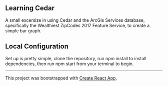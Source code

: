 ## Learning Cedar

A small excersize in using Cedar and the ArcGis Services database, specifically the Wealthiest ZipCodes 2017 Feature Service, to create a simple bar graph.

## Local Configuration

Set up is pretty simple, clone the repository, run npm install to install dependencies, then run npm start from your terminal to begin. 

---

This project was bootstrapped with [Create React App](https://github.com/facebook/create-react-app).
